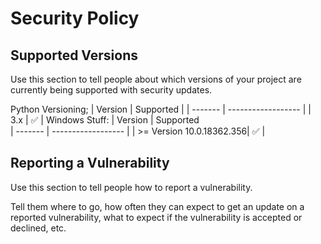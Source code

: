 # Security Policy

## Supported Versions

Use this section to tell people about which versions of your project are
currently being supported with security updates.

Python Versioning;
| Version | Supported          |
| ------- | ------------------ |
| 3.x     | :white_check_mark: |
Windows Stuff:
| Version | Supported          
| ------- | ------------------ |
| >= Version 10.0.18362.356| :white_check_mark: |
## Reporting a Vulnerability

Use this section to tell people how to report a vulnerability.

Tell them where to go, how often they can expect to get an update on a
reported vulnerability, what to expect if the vulnerability is accepted or
declined, etc.
